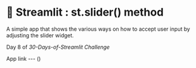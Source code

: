 # 🎈 Streamlit : st.slider() method
A simple app that shows the various ways on how to accept user input by adjusting the slider widget.

Day 8 of *30-Days-of-Streamlit Challenge*

App link --- ()
